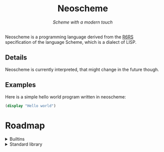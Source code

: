 <center>
<br/>
<br/>
<br/>
<h1 > Neoscheme </h1>
<em >Scheme with a modern touch</em>
<br />
<br />
</center>

Neoscheme is a programming language derived from the [R6RS](https://r6rs.org) specification of the language Scheme, which is a dialect of LISP.

## Details

Neoscheme is currently interpreted, that might change in the future though.

## Examples

Here is a simple hello world program written in neoscheme:
```scheme
(display "Hello world")
```

# Roadmap

<details>
<summary> Builtins</summary>

- [X] define(variables only)
- [X] display
- [X] +
- [X] -
- [X] *
- [X] /
- [X] load 
- [ ] import
- [X] error
- [ ] let
- [ ] eval
- [ ] exit
- [ ] apply
- [ ] print & newline
- [ ] typechecking (boolean? integer? list? number?, etc)
- [ ] list
    - [ ] car, cdr, cons
    - [ ] length
    - [ ] map
    - [ ] filter
    - [ ] reduce
    - [ ] append
- [ ] lambda
- [ ] abs
- [ ] modulo
- [ ] quotient
- [ ] remainder
    
</details>
<details>
<summary> Standard library</summary>
<p>

- [ ] extended maths
- [ ] extended IO  
- [ ] string manipulation  
- [ ] data structures  
    
    
</p>
</details>

